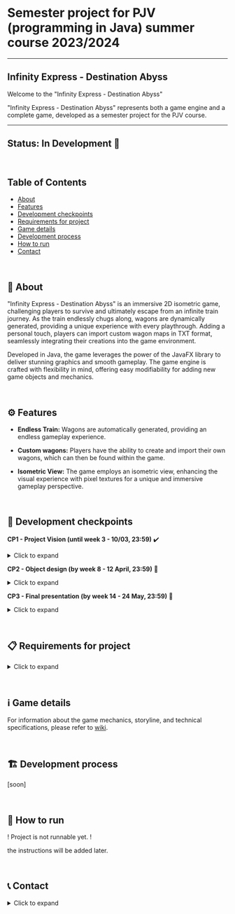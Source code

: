 # Semester project for PJV (programming in Java) summer course 2023/2024

---

## Infinity Express - Destination Abyss
Welcome to the "Infinity Express - Destination Abyss"

"Infinity Express - Destination Abyss" represents both a game engine and a complete game, developed as a semester project for the PJV course.

---

## Status: In Development :construction:

&nbsp;

## Table of Contents
- [About](./README.md#About)
- [Features](./README.md#Features)
- [Development checkpoints](./README.md#Development-checkpoints)
- [Requirements for project](./README.md#Requirements-for-project)
- [Game details](./README.md#Game-details)
- [Development process](./README.md#Development-process)
- [How to run](./README.md#How-to-run)
- [Contact](./README.md#Contact)

&nbsp;

## 🔎 About

"Infinity Express - Destination Abyss" is an immersive 2D isometric game, challenging players to survive and ultimately escape from an infinite train journey.
As the train endlessly chugs along, wagons are dynamically generated, providing a unique experience with every playthrough.
Adding a personal touch, players can import custom wagon maps in TXT format, seamlessly integrating their creations into the game environment.

Developed in Java, the game leverages the power of the JavaFX library to deliver stunning graphics and smooth gameplay.
The game engine is crafted with flexibility in mind, offering easy modifiability for adding new game objects and mechanics.

&nbsp;

## ⚙️ Features
- **Endless Train:** Wagons are automatically generated, providing an endless gameplay experience.

- **Custom wagons:** Players have the ability to create and import their own wagons, which can then be found within the game.

- **Isometric View:** The game employs an isometric view, enhancing the visual experience with pixel textures for a unique and immersive gameplay perspective.

&nbsp;

## 🚩 Development checkpoints
**CP1 - Project Vision (until week 3 - 10/03, 23:59)** :heavy_check_mark:

<details><summary>Click to expand</summary>
On the GitLab project Wiki or as instructed by the instructor, upload a document, max. 1x A4, describing the term paper to BRUTE
the chosen topic, expected features and vision of the project
from the document it should be possible to imagine what the work will look like.
</details>

**CP2 - Object design (by week 8 - 12 April, 23:59)** :construction:

<details><summary>Click to expand</summary>
Documentation on the project Wiki from the user's perspective (e.g. manual)
on the Project Wiki, added documentation from the programmer's perspective (descriptions of classes, application states, technologies used, libraries, etc.); possible division of labor
source files in the project repository - skeletons of the main classes and interfaces, so that the proposed architecture is visible
</details>

**CP3 - Final presentation (by week 14 - 24 May, 23:59)** :construction:

<details><summary>Click to expand</summary>
Presentation of the whole work and the architecture of the application to the teacher.
Completed documentation from the user's perspective.
</details>

&nbsp;

## 📋 Requirements for project

<details><summary>Click to expand</summary>

- :construction: The game will be able to load a list of items from a file. These items will be given to the player at the beginning of the game. At the end of the game, the game will be able to save the list of items in the same format.


- :construction: Each level will be described in an external file in a suitable format - it is up to you what format you choose. For demonstration purposes, just create one or two levels of the game to demonstrate the functionality of all the elements, inventory, making an item from resources, and overcoming obstacles.


- :heavy_check_mark: If the level files are not "human-editable", an editor for these files must be created.


- :construction: A method of overcoming obstacles using hints and/or tools will be implemented within the game (the player will get the necessary information from NPCs during dialogue, use water to put out a fire in a path, build a bridge of iron over a lava field, etc.).


- :construction: The hero will be able to interact with other objects using some of the items he has collected (open a door with a key, smash a chest with a stick, etc.).


- :construction: The hero will be able to use the collected materials to make a certain object (make a lamp out of a light bulb and a battery, make bread out of wheat, water and fire, etc.).


- :construction: The game engine must be equipped with a GUI.
</details>

&nbsp;

## :information_source: Game details
For information about the game mechanics, storyline, and technical specifications, please refer to [wiki](https://gitlab.fel.cvut.cz/B232_B0B36PJV/virycele/-/wikis/home).

&nbsp;

## 🏗️ Development process
[soon]

&nbsp;

## 🚀 How to run
! Project is not runnable yet. !

the instructions will be added later.

&nbsp;

## 📞 Contact

<details><summary>Click to expand</summary>

### **Teacher** - [RNDr. Ladislav Serédi](https://usermap.cvut.cz/profile/91b0ad62-3bc8-4227-a6c0-4481d2ebd12f)

📧 Email: [seredlad@fel.cvut.cz](mailto:seredlad@fel.cvut.cz)

&nbsp;

### **Author** - Eleonora Virych

📧 Email: [virycele@fel.cvut.cz](mailto:seredlad@fel.cvut.cz)

</details>